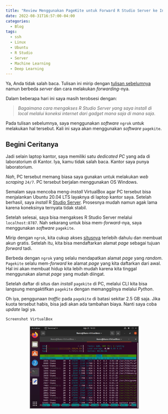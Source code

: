 ```yaml
---
title: "Review Menggunakan PageKite untuk Forward R Studio Server ke Internet"
date: 2022-08-31T16:57:00-04:00
categories:
  - Blog
tags:
  - ssh
  - Linux
  - Ubuntu
  - R Studio
  - Server
  - Machine Learning
  - Deep Learning
---
```



Ya, Anda tidak salah baca. Tulisan ini mirip dengan [tulisan
sebelumnya](https://ikanx101.com/blog/ngrok-io/) namun berbeda *server*
dan cara melakukan *forwarding*-nya.

Dalam beberapa hari ini saya masih terobsesi dengan:

> *Bagaimana cara mengakses R Studio Server yang saya install di local
> melalui koneksi internet dari gadget mana saja di mana saja*.

Pada tulisan sebelumnya, saya menggunakan *software* `ngrok` untuk
melakukan hal tersebut. Kali ini saya akan menggunakan *software*
`pagekite`.

## Begini Ceritanya

Jadi selain laptop kantor, saya memiliki satu *dedicated PC* yang ada di
laboratorium di Kantor. Iya, kamu tidak salah baca. Kantor saya punya
laboratorium.

*Nah*, PC tersebut memang biasa saya gunakan untuk melakukan *web
scraping* `24/7`. PC tersebut berjalan menggunakan OS Windows.

Semalam saya mencoba meng-*install* VirtualBox agar PC tersebut bisa
menjalankan Ubuntu 20.04 LTS layaknya di laptop kantor saya. Setelah
berhasil, saya *install* R [Studio
Server](https://ikanx101.com/blog/rstudio-server/). Prosesnya mudah
namun agak lama karena koneksinya ternyata tidak stabil.

Setelah selesai, saya bisa mengakses R Studio Server melalui
`localhost:8787`. Nah sekarang untuk bisa mem-*forward*-nya, saya
menggunakan *software* `pagekite`.

Mirip dengan `ngrok`, kita cukup akses [situsnya](https://pagekite.net/)
terlebih dahulu dan membuat akun gratis. Setelah itu, kita bisa
mendaftarkan alamat *page* sebagai tujuan *forward* tadi.

Berbeda dengan `ngrok` yang selalu mendapatkan alamat *page* yang
*random*. `Pagekite` selalu mem-*forward* ke alamat *page* yang kita
daftarkan dari awal. Hal ini akan membuat hidup kita lebih mudah karena
kita tinggal menggunakan alamat *page* yang mudah diingat.

Setelah daftar di situs dan *install* `pagekite` di PC, melalui CLI kita
bisa langsung mengaktifkan `pagekite` dengan memanggilnya melalui
*Python*.

Oh iya, penggunaan *traffic* pada `pagekite` di batasi sekitar 2.5 GB
saja. Jika kuota tersebut habis, bisa jadi akan ada tambahan biaya.
Nanti saya coba *update* lagi ya.

    Screenshot VirtualBox

<img src="https://raw.githubusercontent.com/ikanx101/ikanx101.github.io/master/_posts/lainnya/pagekite/skrin.png" width="70%" style="display: block; margin: auto;" />
